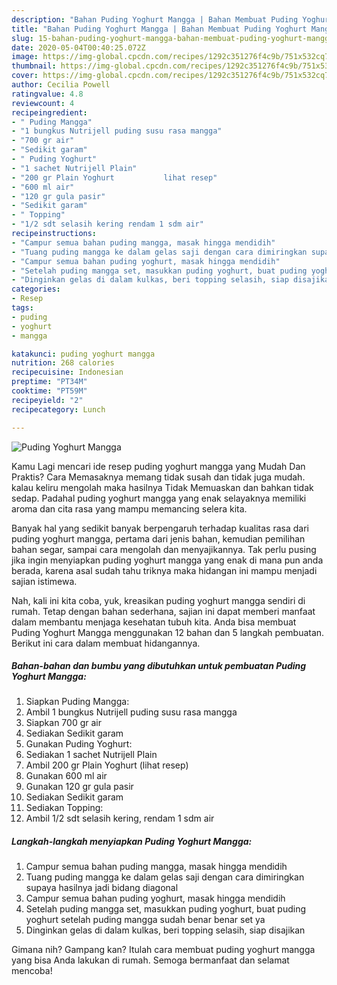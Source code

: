 ```yaml
---
description: "Bahan Puding Yoghurt Mangga | Bahan Membuat Puding Yoghurt Mangga Yang Lezat Sekali"
title: "Bahan Puding Yoghurt Mangga | Bahan Membuat Puding Yoghurt Mangga Yang Lezat Sekali"
slug: 15-bahan-puding-yoghurt-mangga-bahan-membuat-puding-yoghurt-mangga-yang-lezat-sekali
date: 2020-05-04T00:40:25.072Z
image: https://img-global.cpcdn.com/recipes/1292c351276f4c9b/751x532cq70/puding-yoghurt-mangga-foto-resep-utama.jpg
thumbnail: https://img-global.cpcdn.com/recipes/1292c351276f4c9b/751x532cq70/puding-yoghurt-mangga-foto-resep-utama.jpg
cover: https://img-global.cpcdn.com/recipes/1292c351276f4c9b/751x532cq70/puding-yoghurt-mangga-foto-resep-utama.jpg
author: Cecilia Powell
ratingvalue: 4.8
reviewcount: 4
recipeingredient:
- " Puding Mangga"
- "1 bungkus Nutrijell puding susu rasa mangga"
- "700 gr air"
- "Sedikit garam"
- " Puding Yoghurt"
- "1 sachet Nutrijell Plain"
- "200 gr Plain Yoghurt           lihat resep"
- "600 ml air"
- "120 gr gula pasir"
- "Sedikit garam"
- " Topping"
- "1/2 sdt selasih kering rendam 1 sdm air"
recipeinstructions:
- "Campur semua bahan puding mangga, masak hingga mendidih"
- "Tuang puding mangga ke dalam gelas saji dengan cara dimiringkan supaya hasilnya jadi bidang diagonal"
- "Campur semua bahan puding yoghurt, masak hingga mendidih"
- "Setelah puding mangga set, masukkan puding yoghurt, buat puding yoghurt setelah puding mangga sudah benar benar set ya"
- "Dinginkan gelas di dalam kulkas, beri topping selasih, siap disajikan"
categories:
- Resep
tags:
- puding
- yoghurt
- mangga

katakunci: puding yoghurt mangga 
nutrition: 268 calories
recipecuisine: Indonesian
preptime: "PT34M"
cooktime: "PT59M"
recipeyield: "2"
recipecategory: Lunch

---
```



![Puding Yoghurt Mangga](https://img-global.cpcdn.com/recipes/1292c351276f4c9b/751x532cq70/puding-yoghurt-mangga-foto-resep-utama.jpg)

Kamu Lagi mencari ide resep puding yoghurt mangga yang Mudah Dan Praktis? Cara Memasaknya memang tidak susah dan tidak juga mudah. kalau keliru mengolah maka hasilnya Tidak Memuaskan dan bahkan tidak sedap. Padahal puding yoghurt mangga yang enak selayaknya memiliki aroma dan cita rasa yang mampu memancing selera kita.

Banyak hal yang sedikit banyak berpengaruh terhadap kualitas rasa dari puding yoghurt mangga, pertama dari jenis bahan, kemudian pemilihan bahan segar, sampai cara mengolah dan menyajikannya. Tak perlu pusing jika ingin menyiapkan puding yoghurt mangga yang enak di mana pun anda berada, karena asal sudah tahu triknya maka hidangan ini mampu menjadi sajian istimewa.




Nah, kali ini kita coba, yuk, kreasikan puding yoghurt mangga sendiri di rumah. Tetap dengan bahan sederhana, sajian ini dapat memberi manfaat dalam membantu menjaga kesehatan tubuh kita. Anda bisa membuat Puding Yoghurt Mangga menggunakan 12 bahan dan 5 langkah pembuatan. Berikut ini cara dalam membuat hidangannya.

<!--inarticleads1-->

##### Bahan-bahan dan bumbu yang dibutuhkan untuk pembuatan Puding Yoghurt Mangga:

1. Siapkan  Puding Mangga:
1. Ambil 1 bungkus Nutrijell puding susu rasa mangga
1. Siapkan 700 gr air
1. Sediakan Sedikit garam
1. Gunakan  Puding Yoghurt:
1. Sediakan 1 sachet Nutrijell Plain
1. Ambil 200 gr Plain Yoghurt           (lihat resep)
1. Gunakan 600 ml air
1. Gunakan 120 gr gula pasir
1. Sediakan Sedikit garam
1. Sediakan  Topping:
1. Ambil 1/2 sdt selasih kering, rendam 1 sdm air




<!--inarticleads2-->

##### Langkah-langkah menyiapkan Puding Yoghurt Mangga:

1. Campur semua bahan puding mangga, masak hingga mendidih
1. Tuang puding mangga ke dalam gelas saji dengan cara dimiringkan supaya hasilnya jadi bidang diagonal
1. Campur semua bahan puding yoghurt, masak hingga mendidih
1. Setelah puding mangga set, masukkan puding yoghurt, buat puding yoghurt setelah puding mangga sudah benar benar set ya
1. Dinginkan gelas di dalam kulkas, beri topping selasih, siap disajikan




Gimana nih? Gampang kan? Itulah cara membuat puding yoghurt mangga yang bisa Anda lakukan di rumah. Semoga bermanfaat dan selamat mencoba!
